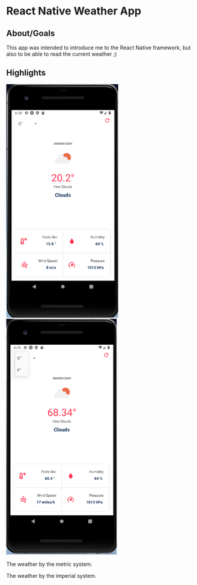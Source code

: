 # React Native Weather App

## About/Goals

This app was intended to introduce me to the React Native framework, but also to be able to read the current weather ;)

## Highlights

![metric](/assets/metric.png)
![imperial](/assets/imperial.png)

The weather by the metric system.

The weather by the imperial system.
